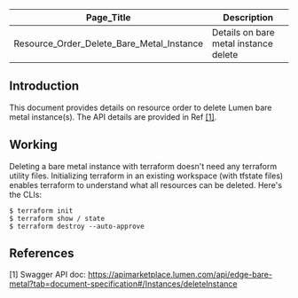 | Page_Title      | Description                                 |
|-----------------|---------------------------------------------|
| Resource_Order_Delete_Bare_Metal_Instance  | Details on bare metal instance delete |

## Introduction
This document provides details on resource order to delete Lumen bare metal instance(s). The API details are provided in Ref [[1]](#1).

## Working
Deleting a bare metal instance with terraform doesn't need any terraform utility files. Initializing terraform in an existing workspace (with tfstate files) enables terraform to understand what all resources can be deleted. Here's the CLIs:
```shell
$ terraform init
$ terraform show / state
$ terraform destroy --auto-approve
```

## References
<a id="1">[1]</a> Swagger API doc: https://apimarketplace.lumen.com/api/edge-bare-metal?tab=document-specification#/Instances/deleteInstance
